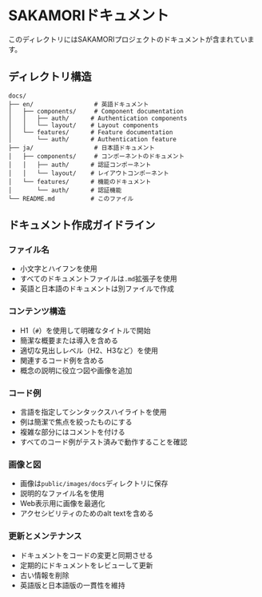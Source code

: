 # SAKAMORIドキュメント

このディレクトリにはSAKAMORIプロジェクトのドキュメントが含まれています。

## ディレクトリ構造

```
docs/
├── en/                 # 英語ドキュメント
│   ├── components/     # Component documentation
│   │   ├── auth/      # Authentication components
│   │   └── layout/    # Layout components
│   └── features/      # Feature documentation
│       └── auth/      # Authentication feature
├── ja/                 # 日本語ドキュメント
│   ├── components/     # コンポーネントのドキュメント
│   │   ├── auth/      # 認証コンポーネント
│   │   └── layout/    # レイアウトコンポーネント
│   └── features/      # 機能のドキュメント
│       └── auth/      # 認証機能
└── README.md          # このファイル
```

## ドキュメント作成ガイドライン

### ファイル名
- 小文字とハイフンを使用
- すべてのドキュメントファイルは`.md`拡張子を使用
- 英語と日本語のドキュメントは別ファイルで作成

### コンテンツ構造
- H1（`#`）を使用して明確なタイトルで開始
- 簡潔な概要または導入を含める
- 適切な見出しレベル（H2、H3など）を使用
- 関連するコード例を含める
- 概念の説明に役立つ図や画像を追加

### コード例
- 言語を指定してシンタックスハイライトを使用
- 例は簡潔で焦点を絞ったものにする
- 複雑な部分にはコメントを付ける
- すべてのコード例がテスト済みで動作することを確認

### 画像と図
- 画像は`public/images/docs`ディレクトリに保存
- 説明的なファイル名を使用
- Web表示用に画像を最適化
- アクセシビリティのためのalt textを含める

### 更新とメンテナンス
- ドキュメントをコードの変更と同期させる
- 定期的にドキュメントをレビューして更新
- 古い情報を削除
- 英語版と日本語版の一貫性を維持
